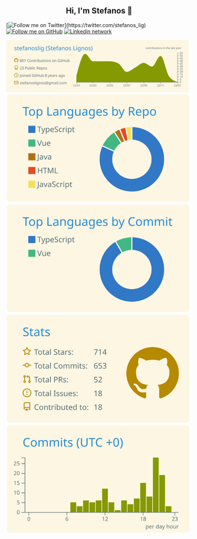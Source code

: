<h2 align="center">Hi, I'm Stefanos 👋</h2>

[![Follow me on Twitter]([https://img.shields.io/twitter/follow/stefanos_lig?style=social](https://img.shields.io/badge/Tweet--lightgrey?logo=twitter&style=social))](https://twitter.com/stefanos_lig)
[![Follow me on GitHub](https://img.shields.io/github/followers/stefanoslig?style=social)](https://github.com/stefanoslig)
[![Linkedin network](https://img.shields.io/badge/LinkedIn-blue?style=social&logo=linkedin)](https://www.linkedin.com/in/stefanoslignos)



[![](https://raw.githubusercontent.com/stefanoslig/stefanoslig/master/profile-summary-card-output/solarized/0-profile-details.svg)](https://github.com/vn7n24fzkq/github-profile-summary-cards)
[![](https://raw.githubusercontent.com/stefanoslig/stefanoslig/master/profile-summary-card-output/solarized/1-repos-per-language.svg)](https://github.com/vn7n24fzkq/github-profile-summary-cards) [![](https://raw.githubusercontent.com/stefanoslig/stefanoslig/master/profile-summary-card-output/solarized/2-most-commit-language.svg)](https://github.com/vn7n24fzkq/github-profile-summary-cards)
[![](https://raw.githubusercontent.com/stefanoslig/stefanoslig/master/profile-summary-card-output/solarized/3-stats.svg)](https://github.com/vn7n24fzkq/github-profile-summary-cards) [![](https://raw.githubusercontent.com/stefanoslig/stefanoslig/master/profile-summary-card-output/solarized/4-productive-time.svg)](https://github.com/vn7n24fzkq/github-profile-summary-cards)

